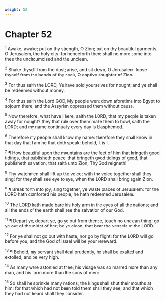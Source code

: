 ```yaml
---
weight: 52
---
```


# Chapter 52

<sup>1</sup> Awake, awake; put on thy strength, O Zion; put on thy beautiful garments, O Jerusalem, the holy city: for henceforth there shall no more come into thee the uncircumcised and the unclean. 

<sup>2</sup> Shake thyself from the dust; arise, and sit down, O Jerusalem: loose thyself from the bands of thy neck, O captive daughter of Zion. 

<sup>3</sup> For thus saith the LORD, Ye have sold yourselves for nought; and ye shall be redeemed without money. 

<sup>4</sup> For thus saith the Lord GOD, My people went down aforetime into Egypt to sojourn there; and the Assyrian oppressed them without cause. 

<sup>5</sup> Now therefore, what have I here, saith the LORD, that my people is taken away for nought? they that rule over them make them to howl, saith the LORD; and my name continually every day is blasphemed. 

<sup>6</sup> Therefore my people shall know my name: therefore they shall know in that day that I am he that doth speak: behold, it is I. 

<sup>7</sup> ¶ How beautiful upon the mountains are the feet of him that bringeth good tidings, that publisheth peace; that bringeth good tidings of good, that publisheth salvation; that saith unto Zion, Thy God reigneth! 

<sup>8</sup> Thy watchmen shall lift up the voice; with the voice together shall they sing: for they shall see eye to eye, when the LORD shall bring again Zion. 

<sup>9</sup> ¶ Break forth into joy, sing together, ye waste places of Jerusalem: for the LORD hath comforted his people, he hath redeemed Jerusalem. 

<sup>10</sup> The LORD hath made bare his holy arm in the eyes of all the nations; and all the ends of the earth shall see the salvation of our God. 

<sup>11</sup> ¶ Depart ye, depart ye, go ye out from thence, touch no unclean thing; go ye out of the midst of her; be ye clean, that bear the vessels of the LORD. 

<sup>12</sup> For ye shall not go out with haste, nor go by flight: for the LORD will go before you; and the God of Israel will be your rereward. 

<sup>13</sup> ¶ Behold, my servant shall deal prudently, he shall be exalted and extolled, and be very high. 

<sup>14</sup> As many were astonied at thee; his visage was so marred more than any man, and his form more than the sons of men: 

<sup>15</sup> So shall he sprinkle many nations; the kings shall shut their mouths at him: for that which had not been told them shall they see; and that which they had not heard shall they consider. 


